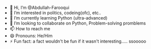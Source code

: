 - 👋 Hi, I’m @Abdullah-Farooqui
- 👀 I’m interested in politics, codeing(ofc), etc..
- 🌱 I’m currently learning Python (ultra-advanced)
- 💞️ I’m looking to collaborate on Python, Problem-solving promblems
- 📫 How to reach me 
- 😄 Pronouns: He/Him
- ⚡ Fun fact: a fact wouldn't be fun if it wasn't interesting..... ssooooo

<!---
Abdullah-Farooqui/Abdullah-Farooqui is a ✨ special ✨ repository because its `README.md` (this file) appears on your GitHub profile.
You can click the Preview link to take a look at your changes.
--->
